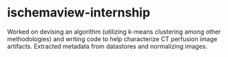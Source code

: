 # ischemaview-internship
Worked on devising an algorithm (utilizing k-means clustering among other methodologies) and writing code to help characterize CT perfusion image artifacts. Extracted metadata from datastores and normalizing images.

